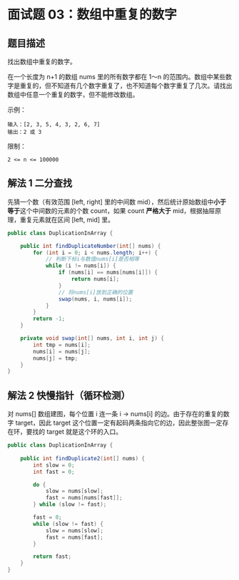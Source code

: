 # 面试题 03：数组中重复的数字

## 题目描述

找出数组中重复的数字。

在一个长度为 n+1 的数组 nums 里的所有数字都在 1～n 的范围内。数组中某些数字是重复的，但不知道有几个数字重复了，也不知道每个数字重复了几次。请找出数组中任意一个重复的数字，但不能修改数组。

示例：

```
输入：[2, 3, 5, 4, 3, 2, 6, 7]
输出：2 或 3 
```

限制：

```
2 <= n <= 100000
```

## 解法 1 二分查找

先猜一个数（有效范围 [left, right] 里的中间数 mid），然后统计原始数组中**小于等于**这个中间数的元素的个数 count，如果 count **严格大于** mid，根据抽屉原理，重复元素就在区间 [left, mid] 里。

```java
public class DuplicationInArray {

    public int findDuplicateNumber(int[] nums) {
        for (int i = 0; i < nums.length; i++) {
            // 判断下标i与数值nums[i]是否相等
            while (i != nums[i]) {
                if (nums[i] == nums[nums[i]]) {
                    return nums[i];
                }
                // 将nums[i]放到正确的位置
                swap(nums, i, nums[i]);
            }
        }
        return -1;
    }

    private void swap(int[] nums, int i, int j) {
        int tmp = nums[i];
        nums[i] = nums[j];
        nums[j] = tmp;
    }
}
```

## 解法 2 快慢指针（循环检测）

对 nums[] 数组建图，每个位置 i 连一条 i → nums[i] 的边。由于存在的重复的数字 target，因此 target 这个位置一定有起码两条指向它的边，因此整张图一定存在环，要找的 target 就是这个环的入口。

```java
public class DuplicationInArray {
    
    public int findDuplicate2(int[] nums) {
        int slow = 0;
        int fast = 0;

        do {
            slow = nums[slow];
            fast = nums[nums[fast]];
        } while (slow != fast);

        fast = 0;
        while (slow != fast) {
            slow = nums[slow];
            fast = nums[fast];
        }

        return fast;
    }
}
```